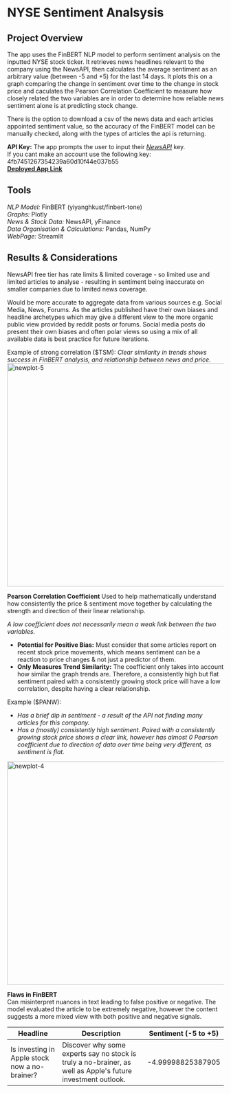 # NYSE Sentiment Analsysis 

## Project Overview
The app uses the FinBERT NLP model to perform sentiment analysis on the inputted NYSE stock ticker. It retrieves news headlines relevant to the company using the NewsAPI, then calculates the average sentiment as an arbitrary value (between -5 and +5) for the last 14 days. It plots this on a graph comparing the change in sentiment over time to the change in stock price and caculates the Pearson Correlation Coefficient to measure how closely related the two variables are in order to determine how reliable news sentiment alone is at predicting stock change.

There is the option to download a csv of the news data and each articles appointed sentiment value, so the accuracy of the FinBERT model can be manually checked, along with the types of articles the api is returning.

**API Key:** The app prompts the user to input their [*NewsAPI*](https://newsapi.org) key.   
If you cant make an account use the following key: 4fb7451267354239a60d10f44e037b55  
[**Deployed App Link**](nysesentimentanalysis.up.railway.app)

## Tools
*NLP Model:* FinBERT (yiyanghkust/finbert-tone)  
*Graphs:* Plotly  
*News & Stock Data:* NewsAPI, yFinance  
*Data Organisation & Calculations:* Pandas, NumPy  
*WebPage:* Streamlit  

## Results & Considerations
NewsAPI free tier has rate limits & limited coverage - so limited use and limited articles to analyse - resulting in sentiment being inaccurate on smaller companies due to limited news coverage.  

Would be more accurate to aggregate data from various sources e.g. Social Media, News, Forums. As the articles published have their own biases and headline archetypes which may give a different view to the more organic public view provided by reddit posts or forums. Social media posts do present their own biases and often polar views so using a mix of all available data is best practice for future iterations.

Example of strong correlation ($TSM):
*Clear similarity in trends shows success in FinBERT analysis, and relationship between news and price.*  
<img width="1304" height="520" alt="newplot-5" src="https://github.com/user-attachments/assets/3f20b048-9303-446b-a120-70312678d29f" />


**Pearson Correlation Coefficient**
Used to help mathematically understand how consistently the price & sentiment move together by calculating the strength and direction of their linear relationship.  

*A low coefficient does not necessarily mean a weak link between the two variables.*

- **Potential for Positive Bias:** Must consider that some articles report on recent stock price movements, which means sentiment can be a reaction to price changes & not just a predictor of them.  
- **Only Measures Trend Similarity:** The coefficient only takes into account how similar the graph trends are. Therefore, a consistently high but flat sentiment paired with a consistently growing stock price will have a low correlation, despite having a clear relationship.

Example ($PANW):
- *Has a brief dip in sentiment - a result of the API not finding many articles for this company.*  
- *Has a (mostly) consistently high sentiment. Paired with a consistently growing stock price shows a clear link, however has almost 0 Pearson coefficient due to direction of data over time being very different, as sentiment is flat.*
<img width="1304" height="520" alt="newplot-4" src="https://github.com/user-attachments/assets/b5b78239-7151-48eb-9772-873c68f8c328" />

**Flaws in FinBERT**  
Can misinterpret nuances in text leading to false positive or negative.
The model evaluated the article to be extremely negative, however the content suggests a more mixed view with both positive and negative signals.

| Headline | Description | Sentiment (-5 to +5) |
| --- | --- | --- |
Is investing in Apple stock now a no-brainer? | Discover why some experts say no stock is truly a no-brainer, as well as Apple's future investment outlook. | -4.99998825387905





